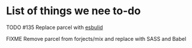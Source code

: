 # List of things we nee to-do

TODO #135 Replace parcel with [esbulid](https://esbuild.github.io/api/#loader)

FIXME Remove parcel from forjects/mix and replace with SASS and Babel
